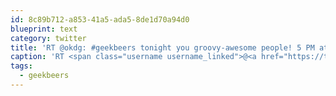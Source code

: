 ```yaml
---
id: 8c89b712-a853-41a5-ada5-8de1d70a94d0
blueprint: text
category: twitter
title: 'RT @okdg: #geekbeers tonight you groovy-awesome people! 5 PM at Train Station Pub.'
caption: 'RT <span class="username username_linked">@<a href="https://twitter.com/okdg" title="OKDG">okdg</a></span>: <span class="hashtag hashtag_local">#<a href="http://tweettemp.darylchymko.ca/?tag=geekbeers">geekbeers</a> tonight you groovy-awesome people! 5 PM at Train Station Pub.'
tags:
  - geekbeers
---
```

